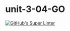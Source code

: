 # unit-3-04-GO
[![GitHub's Super Linter](https://github.com/daniel-pawelko-ics20/unit-3-04-GO/workflows/GitHub's%20Super%20Linter/badge.svg)](https://github.com/daniel-pawelko-ics20/unit-3-04-GO/actions)